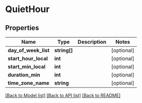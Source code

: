 # QuietHour

## Properties
Name | Type | Description | Notes
------------ | ------------- | ------------- | -------------
**day_of_week_list** | **string[]** |  | [optional] 
**start_hour_local** | **int** |  | [optional] 
**start_min_local** | **int** |  | [optional] 
**duration_min** | **int** |  | [optional] 
**time_zone_name** | **string** |  | [optional] 

[[Back to Model list]](../README.md#documentation-for-models) [[Back to API list]](../README.md#documentation-for-api-endpoints) [[Back to README]](../README.md)



